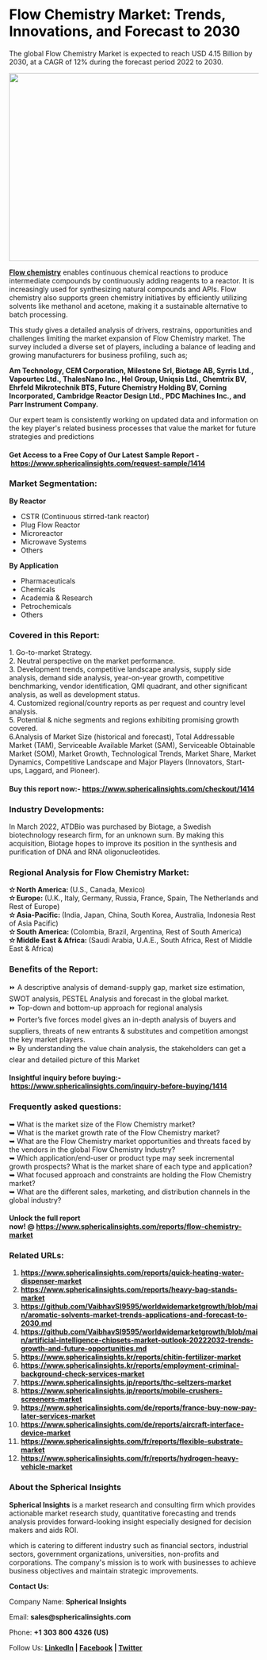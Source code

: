 <h1><span style="color: #000000;">Flow Chemistry Market: Trends, Innovations, and Forecast to 2030</span></h1>
<div class="content-body__description">The global Flow Chemistry Market is expected to reach USD 4.15 Billion by 2030, at a CAGR of 12% during the forecast period 2022 to 2030.</div>
<div class="content-body__detail">
<section id="section_0" class="entry fr-view">
<p><strong><img src="https://www.sphericalinsights.com/images/rd/flow-chemistry-market.png" alt="" width="650" height="379" /></strong></p>
<p><a href="https://www.sphericalinsights.com/reports/flow-chemistry-market" target="_blank" rel="noopener"><strong>Flow chemistry</strong></a>&nbsp;enables continuous chemical reactions to produce intermediate compounds by continuously adding reagents to a reactor. It is increasingly used for synthesizing natural compounds and APIs. Flow chemistry also supports green chemistry initiatives by efficiently utilizing solvents like methanol and acetone, making it a sustainable alternative to batch processing.</p>
<p>This study gives a detailed analysis of drivers, restrains, opportunities and challenges limiting the market expansion of Flow Chemistry market. The survey included a diverse set of players, including a balance of leading and growing manufacturers for business profiling, such as;</p>
<p><strong>Am Technology, CEM Corporation, Milestone Srl, Biotage AB, Syrris Ltd., Vapourtec Ltd., ThalesNano Inc., Hel Group, Uniqsis Ltd., Chemtrix BV, Ehrfeld Mikrotechnik BTS, Future Chemistry Holding BV, Corning Incorporated, Cambridge Reactor Design Ltd., PDC Machines Inc., and Parr Instrument Company.</strong></p>
<p>Our expert team is consistently working on updated data and information on the key player's related business processes that value the market for future strategies and predictions</p>
<h4><strong>Get Access to a Free Copy of Our Latest Sample Report -&nbsp;<a href="https://www.sphericalinsights.com/request-sample/1414" target="_blank" rel="noopener">https://www.sphericalinsights.com/request-sample/1414</a></strong></h4>
<h3><strong>Market Segmentation:</strong></h3>
<p><strong>By Reactor</strong></p>
<ul>
<li>CSTR (Continuous stirred-tank reactor)</li>
<li>Plug Flow Reactor</li>
<li>Microreactor</li>
<li>Microwave Systems</li>
<li>Others</li>
</ul>
<p><strong>By Application</strong></p>
<ul>
<li>Pharmaceuticals</li>
<li>Chemicals</li>
<li>Academia &amp; Research</li>
<li>Petrochemicals</li>
<li>Others</li>
</ul>
<h3>Covered in this Report:</h3>
<p>1. Go-to-market Strategy.<br />2. Neutral perspective on the market performance.<br />3. Development trends, competitive landscape analysis, supply side analysis, demand side analysis, year-on-year growth, competitive benchmarking, vendor identification, QMI quadrant, and other significant analysis, as well as development status.<br />4. Customized regional/country reports as per request and country level analysis.<br />5. Potential &amp; niche segments and regions exhibiting promising growth covered.<br />6.Analysis of Market Size (historical and forecast), Total Addressable Market (TAM), Serviceable Available Market (SAM), Serviceable Obtainable Market (SOM), Market Growth, Technological Trends, Market Share, Market Dynamics, Competitive Landscape and Major Players (Innovators, Start-ups, Laggard, and Pioneer).</p>
<h4>Buy this report now:-&nbsp;<a href="https://www.sphericalinsights.com/checkout/1414" target="_blank" rel="noopener">https://www.sphericalinsights.com/checkout/1414</a></h4>
<h3>Industry Developments:</h3>
<p>In March 2022, ATDBio was purchased by Biotage, a Swedish biotechnology research firm, for an unknown sum. By making this acquisition, Biotage hopes to improve its position in the synthesis and purification of DNA and RNA oligonucleotides.</p>
<h3><strong>Regional Analysis for Flow Chemistry Market:</strong></h3>
<p><strong>✫ North America:&nbsp;</strong>(U.S., Canada, Mexico)<br /><strong>✫ Europe:&nbsp;</strong>(U.K., Italy, Germany, Russia, France, Spain, The Netherlands and Rest of Europe)<br /><strong>✫ Asia-Pacific:&nbsp;</strong>(India, Japan, China, South Korea, Australia, Indonesia Rest of Asia Pacific)<br /><strong>✫ South America:&nbsp;</strong>(Colombia, Brazil, Argentina, Rest of South America)<br /><strong>✫ Middle East &amp; Africa:&nbsp;</strong>(Saudi Arabia, U.A.E., South Africa, Rest of Middle East &amp; Africa)</p>
<h3>Benefits of the Report:</h3>
<p>⏩ A descriptive analysis of demand-supply gap, market size estimation, SWOT analysis, PESTEL Analysis and forecast in the global market.<br />⏩ Top-down and bottom-up approach for regional analysis<br />⏩ Porter&rsquo;s five forces model gives an in-depth analysis of buyers and suppliers, threats of new entrants &amp; substitutes and competition amongst the key market players.<br />⏩ By understanding the value chain analysis, the stakeholders can get a clear and detailed picture of this Market</p>
<h4>Insightful inquiry before buying:-&nbsp;<a href="https://www.sphericalinsights.com/inquiry-before-buying/1414" target="_blank" rel="noopener">https://www.sphericalinsights.com/inquiry-before-buying/1414</a></h4>
<h3>Frequently asked questions:</h3>
<p>➥ What is the market size of the Flow Chemistry market?<br />➥ What is the market growth rate of the Flow Chemistry market?<br />➥ What are the Flow Chemistry market opportunities and threats faced by the vendors in the global Flow Chemistry Industry?<br />➥ Which application/end-user or product type may seek incremental growth prospects? What is the market share of each type and application?<br />➥ What focused approach and constraints are holding the Flow Chemistry market?<br />➥ What are the different sales, marketing, and distribution channels in the global industry?</p>
<h4>Unlock the full report now!&nbsp;@&nbsp;<a href="https://www.sphericalinsights.com/reports/flow-chemistry-market" target="_blank" rel="noopener">https://www.sphericalinsights.com/reports/flow-chemistry-market</a></h4>
<h3><strong>Related URLs:</strong></h3>
<ol>
<li><strong><a href="https://www.sphericalinsights.com/reports/quick-heating-water-dispenser-market">https://www.sphericalinsights.com/reports/quick-heating-water-dispenser-market</a></strong></li>
<li><strong><a href="https://www.sphericalinsights.com/reports/heavy-bag-stands-market">https://www.sphericalinsights.com/reports/heavy-bag-stands-market</a></strong></li>
<li><strong><a href="https://github.com/VaibhavSI9595/worldwidemarketgrowth/blob/main/aromatic-solvents-market-trends-applications-and-forecast-to-2030.md">https://github.com/VaibhavSI9595/worldwidemarketgrowth/blob/main/aromatic-solvents-market-trends-applications-and-forecast-to-2030.md</a></strong></li>
<li><strong><a href="https://github.com/VaibhavSI9595/worldwidemarketgrowth/blob/main/artificial-intelligence-chipsets-market-outlook-20222032-trends-growth-and-future-opportunities.md">https://github.com/VaibhavSI9595/worldwidemarketgrowth/blob/main/artificial-intelligence-chipsets-market-outlook-20222032-trends-growth-and-future-opportunities.md</a></strong></li>
<li><strong><a href="https://www.sphericalinsights.kr/reports/chitin-fertilizer-market">https://www.sphericalinsights.kr/reports/chitin-fertilizer-market</a></strong></li>
<li><strong><a href="https://www.sphericalinsights.kr/reports/employment-criminal-background-check-services-market">https://www.sphericalinsights.kr/reports/employment-criminal-background-check-services-market</a></strong></li>
<li><strong><a href="https://www.sphericalinsights.jp/reports/thc-seltzers-market">https://www.sphericalinsights.jp/reports/thc-seltzers-market</a></strong></li>
<li><strong><a href="https://www.sphericalinsights.jp/reports/mobile-crushers-screeners-market">https://www.sphericalinsights.jp/reports/mobile-crushers-screeners-market</a></strong></li>
<li><strong><a href="https://www.sphericalinsights.com/de/reports/france-buy-now-pay-later-services-market">https://www.sphericalinsights.com/de/reports/france-buy-now-pay-later-services-market</a></strong></li>
<li><strong><a href="https://www.sphericalinsights.com/de/reports/aircraft-interface-device-market">https://www.sphericalinsights.com/de/reports/aircraft-interface-device-market</a></strong></li>
<li><strong><a href="https://www.sphericalinsights.com/fr/reports/flexible-substrate-market">https://www.sphericalinsights.com/fr/reports/flexible-substrate-market</a></strong></li>
<li><strong><a href="https://www.sphericalinsights.com/fr/reports/hydrogen-heavy-vehicle-market">https://www.sphericalinsights.com/fr/reports/hydrogen-heavy-vehicle-market</a>&nbsp;</strong></li>
</ol>
<h3><strong>About the Spherical Insights</strong></h3>
<p><strong>Spherical Insights</strong>&nbsp;is a market research and consulting firm which provides actionable market research study, quantitative forecasting and trends analysis provides forward-looking insight especially designed for decision makers and aids ROI.</p>
<p>which is catering to different industry such as financial sectors, industrial sectors, government organizations, universities, non-profits and corporations. The company's mission is to work with businesses to achieve business objectives and maintain strategic improvements.</p>
<p><strong>Contact Us:</strong></p>
<p>Company Name:&nbsp;<strong>Spherical Insights</strong></p>
<p>Email:&nbsp;<strong>sales@sphericalinsights.com</strong></p>
<p>Phone:&nbsp;<strong>+1 303 800 4326 (US)</strong></p>
<p>Follow Us:&nbsp;<strong><a href="https://www.linkedin.com/company/spherical-insight/"><u>LinkedIn</u></a>&nbsp;|&nbsp;<a href="https://www.facebook.com/sphericalinsights22"><u>Facebook</u></a>&nbsp;|&nbsp;<a href="https://twitter.com/SInsights_US"><u>Twitter</u></a></strong></p>
</section>
</div>
<p><span style="color: #000000;">&nbsp;</span></p>
<div class="content-body__detail">&nbsp;</div>

